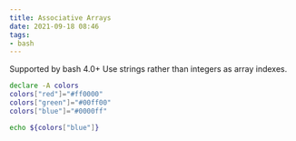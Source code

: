 ```yaml
---
title: Associative Arrays
date: 2021-09-18 08:46
tags:
- bash
---
```


Supported by bash 4.0+ Use strings rather than integers as array indexes.

```bash
declare -A colors
colors["red"]="#ff0000"
colors["green"]="#00ff00"
colors["blue"]="#0000ff"

echo ${colors["blue"]}
```
